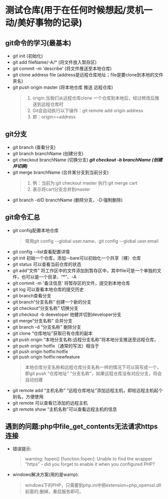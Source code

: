 # 测试仓库(用于在任何时候想起/灵机一动/美好事物的记录)
## git命令的学习(最基本)
- git init (初始化)
- git add  fileName/-A/* (将文件放入暂存区)
- git commit -m 'describe' (将文件推送至本地仓库)
- git clone address file (address是远程仓库地址；file是要clone到本地的文件夹名)
- git push origin master (将本地仓库 推送 远程仓库)
	>1. origin:当我们从远程仓库clone 一个仓库到本地后，经过修改后推送到远程仓库时
	>2. Git会自动执行以下操作：git remote add origin address
	>3. 即：origin==address
## git分支
- git branch (查看分支)
- git branch branchName (创建分支)
- git checkout branchName (切换分支)
***git checkout -b branchName (创建并切换)***
- git merge branchName (合并某分支到当前分支)
	>1. 例：当前为:git checkout master 执行:git merge cart
	>2. 表示将cart分支合并到master
- git branch -d/D branchName (删除分支，-D:强制删除)

## git命令汇总
- git config配置本地仓库
	> 常用git config --global user.name、git config --global user.email
- git config --list查看配置详情
- git init 初始一个仓库，添加--bare可以初始化一个共享（裸）仓库
- git status 可以查看当前仓库的状态
- git add“文件” 将工作区中的文件添加到暂存区中，其中file可是一个单独的文件，也可以是一个目录、“*”、-A
- git commit -m '备注信息' 将暂存区的文件，提交到本地仓库
- git log 可以查看本地仓库的提交历史
- git branch查看分支
- git branch“分支名称” 创建一个新的分支
- git checkout“分支名称” 切换分支
- git checkout -b deeveloper 他健并切到developer分支
- git merge“分支名称” 合并分支
- git branch -d “分支名称” 删除分支
- git clone “仓库地址”获取已有仓库的副本
- git push origin “本地分支名称:远程分支名称”将本地分支推送至远程仓库，
- git push origin hotfix（通常的写法）相当于
- git push origin hotfix:hotfix
- git push origin hotfix:newfeature
	> 本地仓库分支名称和远程仓库分支名称一样的情况下可以简写成一个，即git push “仓库地址” “分支名称”，如果远程仓库没有对应分支，将会自动创建
- git remote add “主机名称” “远程仓库地址”添加远程主机，即给远程主机起个别名，方便使用
- git remote 可以查看已添加的远程主机
- git remote show “主机名称”可以查看远程主机的信息




## 遇到的问题:php中file_get_contents无法请求https连接
- 错误提示:
	> warning: fopen() [function.fopen]: Unable to find the wrapper "https" - did you forget to enable it when you configured PHP?
- windows解决方案(用的是wamp):
	> windows下的PHP，只需要到php.ini中把extension=php_openssl.dll前面的;删掉，重启服务即可。